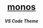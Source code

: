 <div align="center">
    <a href="https://lmda.studio/monos"><h1 align="center">monos</h1></a>
    <h5>VS Code Theme</h5>
</div>

<br/>